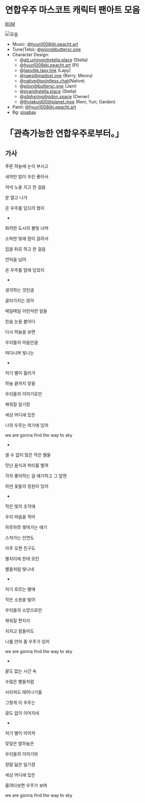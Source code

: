 # 연합우주 마스코트 캐릭터 팬아트 모음

[BGM](https://www.youtube.com/watch?v=QpR1YV6yRmc)

![모음](https://github.com/jyhyun1008/ynabz/assets/93899740/0c08176d-3441-4fca-bdfa-a0289cbb9bea)

- Music: @hyun1008@i.peacht.art
- Tune(Teto): @pijon@buttersc.one
- Character Design:
    - @atLuminon@stella.place (Stella)
    - @hyun1008@i.peacht.art (Pi)
    - @lapy@k.lapy.link (Lapy)
    - @naes@madost.one (Berry, Meoru)
    - @native@pointless.chat(Native)
    - @pijon@buttersc.one (Jam)
    - @pyan@stella.place (Stella)
    - @silphsring@qdon.space (Owner)
    - @thylakoid00@planet.moe (Reni, Yuri, Garden)
- Paint: @hyun1008@i.peacht.art
- Bg: [pixabay](https://pixabay.com/ko/photos/%EB%B3%84-%ED%95%98%EB%8A%98-%EB%B0%A4-1837306/)

# 「관측가능한 연합우주로부터。」

## 가사

푸른 하늘에 눈이 부시고

새까만 밤이 우린 좋아서

저녁 노을 지고 한 걸음 

문 열고 나가

온 우주를 담으려 했지

-

화려한 도시의 불빛 너머

소박한 빛에 맘이 끌려서

집을 뒤로 하고 한 걸음

언덕을 넘어

온 우주를 맘에 담았지

-

생각하는 것만큼

굴러가지는 않아

매일매일 이런저런 일들

한숨 눈을 붙이다

다시 하늘을 보면

우리들의 마음만큼

떠다니며 빛나는

-

저기 별이 흘러가

하늘 끝까지 닿을

우리들의 이야기로만

채워질 일기장

세상 어디에 있든

나의 우주는 여기에 있어 

we are gonna find the way to sky

-

셀 수 없이 많은 작은 별들

맛난 음식과 파티를 벌여

각자 좋아하는 걸 얘기하고 그 앞엔
 
하얀 꽃들의 정원이 있어

-

작은 빛의 조각에

우리 마음을 적어

하루하루 쌓여가는 얘기

스쳐가는 인연도

아주 오랜 친구도

별자리에 한데 모인

별들처럼 빛나네

-

저기 흐르는 별에

작은 소원을 빌어

우리들의 소망으로만

채워질 편지지

지치고 힘들어도

나를 안아 줄 우주가 있어

we are gonna find the way to sky

-

끝도 없는 시간 속

수많은 별들처럼

사라져도 태어나기를

그렇게 이 우주는

끊도 없이 이어지네

-

저기 별이 이어져

맞닿은 밤하늘은

우리들의 이야기와

정말 닮은 일기장

세상 어디에 있든

올려다보면 우주가 보여

we are gonna find the way to sky
